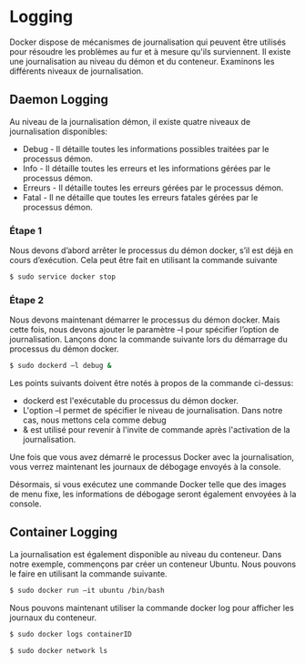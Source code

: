 # Logging

Docker dispose de mécanismes de journalisation qui peuvent être utilisés pour résoudre les problèmes au fur et à mesure qu'ils surviennent. Il existe une journalisation au niveau du démon et du conteneur. Examinons les différents niveaux de journalisation.

## Daemon Logging
Au niveau de la journalisation démon, il existe quatre niveaux de journalisation disponibles:

* Debug - Il détaille toutes les informations possibles traitées par le processus démon.
* Info - Il détaille toutes les erreurs et les informations gérées par le processus démon.
* Erreurs - Il détaille toutes les erreurs gérées par le processus démon.
* Fatal - Il ne détaille que toutes les erreurs fatales gérées par le processus démon.

### Étape 1
Nous devons d’abord arrêter le processus du démon docker, s’il est déjà en cours d’exécution. Cela peut être fait en utilisant la commande suivante
```sh
$ sudo service docker stop 
```

### Étape 2
Nous devons maintenant démarrer le processus du démon docker. Mais cette fois, nous devons ajouter le paramètre –l pour spécifier l’option de journalisation. Lançons donc la commande suivante lors du démarrage du processus du démon docker.
```sh
$ sudo dockerd –l debug &
```
Les points suivants doivent être notés à propos de la commande ci-dessus:

* dockerd est l'exécutable du processus du démon docker.
* L'option –l permet de spécifier le niveau de journalisation. Dans notre cas, nous mettons cela comme debug
* & est utilisé pour revenir à l'invite de commande après l'activation de la journalisation.

Une fois que vous avez démarré le processus Docker avec la journalisation, vous verrez maintenant les journaux de débogage envoyés à la console.

Désormais, si vous exécutez une commande Docker telle que des images de menu fixe, les informations de débogage seront également envoyées à la console.

## Container Logging
La journalisation est également disponible au niveau du conteneur. Dans notre exemple, commençons par créer un conteneur Ubuntu. Nous pouvons le faire en utilisant la commande suivante.
```sh
$ sudo docker run –it ubuntu /bin/bash
```
Nous pouvons maintenant utiliser la commande docker log pour afficher les journaux du conteneur.
```sh
$ sudo docker logs containerID
```







































```sh
$ sudo docker network ls
```




